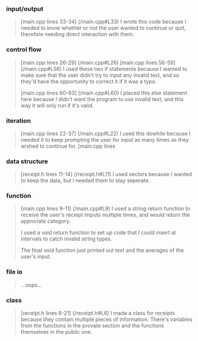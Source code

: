 
### input/output

>[main.cpp lines 33-34] (/main.cpp#L33)
I wrote this code because I needed to know whether or not the user wanted to continue or quit, therefore needing direct
interaction with them.

### control flow
>[main.cpp lines 26-29] (/main.cpp#L26)
   [main.cpp lines 56-59] (/main.cpp#L56)
I used these two if statements because I wanted to make sure that the user didn't try to input any invalid text, and so they'd have the 
opportunity to correct it if it was a typo.
>
>[main.cpp lines 60-63] (/main.cpp#L60)
I placed this else statement here because I didn't want the program to use invalid text, and this way it will only run if it's valid.

### iteration
>[main.cpp lines 22-37] (/main.cpp#L22)
I used this dowhile because I needed it to keep prompting the user for input as many times as they wished to continue for.
>[main.cpp lines
### data structure
>[receipt.h lines 11-14] (/receipt.h#L11)
I used vectors because I wanted to keep the data, but I needed them to stay seperate.
### function
>[main.cpp lines 9-11] (/main.cpp#L9)
I used a string return function to receive the user's receipt imputs multiple times, and would return the approriate category.
>
>I used a void return function to set up code that I could insert at intervals to catch invalid string types.
>
>The final void function just printed out text and the averages of the user's input.

### file io
>...oops...

### class
>[receipt.h lines 6-21] (/receipt.h#L6)
I made a class for receipts because they contain multiple pieces of information. There's variables from the functions in the provate section and the functions themselves in the public one.
